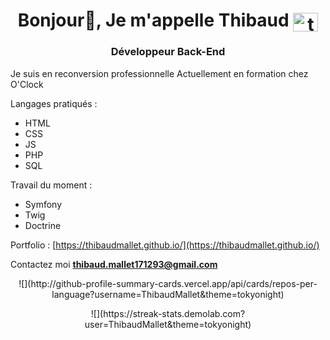 <h1 align="center">Bonjour👋, Je m'appelle Thibaud <a href="https://linkedin.com/in/thibaud mallet" target="blank"><img align="center" src="https://raw.githubusercontent.com/rahuldkjain/github-profile-readme-generator/master/src/images/icons/Social/linked-in-alt.svg" alt="thibaud mallet" height="30" width="40" /></a></h1>
<h3 align="center">Développeur Back-End</h3>

Je suis en reconversion professionnelle
Actuellement en formation chez O'Clock

Langages pratiqués : 
- HTML
- CSS
- JS
- PHP
- SQL

Travail du moment :
- Symfony
- Twig
- Doctrine

Portfolio : [https://thibaudmallet.github.io/](https://thibaudmallet.github.io/)

Contactez moi **thibaud.mallet171293@gmail.com**

<p align="center">
![](http://github-profile-summary-cards.vercel.app/api/cards/repos-per-language?username=ThibaudMallet&theme=tokyonight)
</p>

<p align="center">
![](https://streak-stats.demolab.com?user=ThibaudMallet&theme=tokyonight)
</p>
